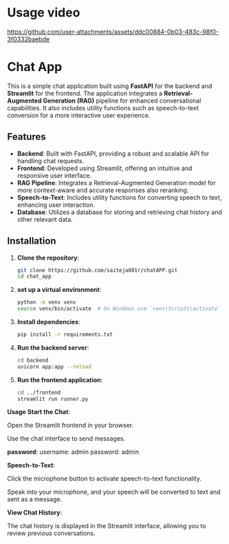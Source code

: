 
# Usage video

https://github.com/user-attachments/assets/ddc00884-0b03-483c-98f0-3f0332baebde

# Chat App

This is a simple chat application built using **FastAPI** for the backend and **Streamlit** for the frontend. The application integrates a **Retrieval-Augmented Generation (RAG)** pipeline for enhanced conversational capabilities. It also includes utility functions such as speech-to-text conversion for a more interactive user experience.

## Features

- **Backend**: Built with FastAPI, providing a robust and scalable API for handling chat requests.
- **Frontend**: Developed using Streamlit, offering an intuitive and responsive user interface.
- **RAG Pipeline**: Integrates a Retrieval-Augmented Generation model for more context-aware and accurate responses also reranking.
- **Speech-to-Text**: Includes utility functions for converting speech to text, enhancing user interaction.
- **Database**: Utilizes a database for storing and retrieving chat history and other relevant data.

## Installation

1. **Clone the repository**:
   ```bash
   git clone https://github.com/saiteja001r/chatAPP.git
   cd chat_app
   
2. **set up a virtual environment**:
   ```bash
   python -m venv venv
   source venv/bin/activate  # On Windows use `venv\Scripts\activate`
   
3. **Install dependencies**:
   ```bash
   pip install -r requirements.txt
   
5. **Run the backend server**:
   ```bash
   cd backend
   uvicorn app:app --reload
6. **Run the frontend application**:
   ```bash
   cd ../frontend
   streamlit run runner.py

**Usage**
**Start the Chat**:

Open the Streamlit frontend in your browser.

Use the chat interface to send messages.

**password**:
username: admin
password: admin

**Speech-to-Text**:

Click the microphone button to activate speech-to-text functionality.

Speak into your microphone, and your speech will be converted to text and sent as a message.

**View Chat History**:

The chat history is displayed in the Streamlit interface, allowing you to review previous conversations.
   
   
